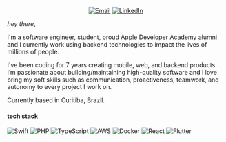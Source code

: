 <p align="center">
	<a href="mailto:gus.tatarem@gmail.com"><img img src="https://img.shields.io/badge/gmail-%23EA4335.svg?logo=gmail&logoColor=white" alt="Email"/></a>
	<a href="https://www.linkedin.com/in/gustatarem/"><img src="https://img.shields.io/badge/linkedin-%230A66C2.svg?logo=linkedin&logoColor=white" alt="LinkedIn"/></a>
</p>

*hey there*,

I'm a software engineer, student, proud Apple Developer Academy alumni and I currently work using backend technologies to impact the lives of millions of people.

I've been coding for 7 years creating mobile, web, and backend products. I’m passionate about building/maintaining high-quality software and I love bring my soft skills such as communication, proactiveness, teamwork, and autonomy to every project I work on.

Currently based in Curitiba, Brazil.

#### tech stack
![Swift](https://img.shields.io/badge/swift-F54A2A?style=for-the-badge&logo=swift&logoColor=white)
![PHP](https://img.shields.io/badge/php-%23777BB4.svg?style=for-the-badge&logo=php&logoColor=white)
![TypeScript](https://img.shields.io/badge/typescript-%23007ACC.svg?style=for-the-badge&logo=typescript&logoColor=white)
![AWS](https://img.shields.io/badge/AWS-%23FF9900.svg?style=for-the-badge&logo=amazon-aws&logoColor=white)
![Docker](https://img.shields.io/badge/docker-%230db7ed.svg?style=for-the-badge&logo=docker&logoColor=white)
![React](https://img.shields.io/badge/react-%2320232a.svg?style=for-the-badge&logo=react&logoColor=%2361DAFB)
![Flutter](https://img.shields.io/badge/Flutter-%2302569B.svg?style=for-the-badge&logo=Flutter&logoColor=white)
